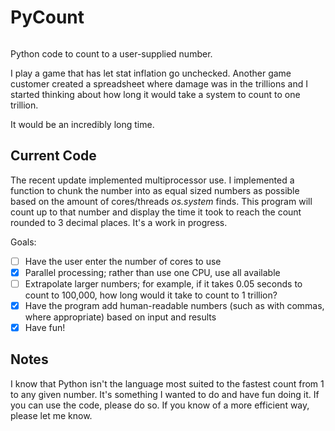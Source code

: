 # PyCount
<p align="left">
  <a aria-label="license" href="https://github.com/primer/css/blob/main/LICENSE">
    <img src="https://img.shields.io/github/license/primer/css.svg" alt="">
  </a>
</p>

Python code to count to a user-supplied number.

I play a game that has let stat inflation go unchecked. Another game customer created a spreadsheet where damage was in the trillions and I started thinking about how long it would take a system to count to one trillion.

It would be an incredibly long time.

## Current Code

The recent update implemented multiprocessor use. I implemented a function to chunk the number into as equal sized numbers as possible based on the amount of cores/threads <em>os.system</em> finds. This program will count up to that number and display the time it took to reach the count rounded to 3 decimal places. It's a work in progress.

Goals:
- [ ] Have the user enter the number of cores to use
- [x] Parallel processing; rather than use one CPU, use all available
- [ ] Extrapolate larger numbers; for example, if it takes 0.05 seconds to count to 100,000, how long would it take to count to 1 trillion?
- [x] Have the program add human-readable numbers (such as with commas, where appropriate) based on input and results
- [x] Have fun!

## Notes
I know that Python isn't the language most suited to the fastest count from 1 to any given number. It's something I wanted to do and have fun doing it. If you can use the code, please do so. If you know of a more efficient way, please let me know.
